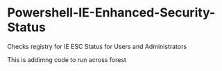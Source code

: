 # Powershell-IE-Enhanced-Security-Status
Checks registry for IE ESC Status for Users and Administrators

This is addimng code to run across forest
